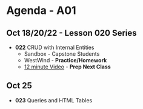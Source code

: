 # Agenda - A01

<!-- ## Sep 27

- LINQ Method Syntax
- Aggregate Methods with LINQ

## W04-D2

- **Wed, Oct 6** - (Tentative) Date for first In-Class Assessment (on LINQ)
- Answers to LINQ Practice Questions
- Setup Take-Home Exercises Repo
  - [.gitignore](https://gitignore.io)

    ![](./docs/images/repo-gitignore.png)

  - [.gitattributes](https://gitattributes.io)

    ![](./docs/images/repo-gitattributes.png)

  - Issue #1: First Exercise - LINQ
    - Do: Wed, Sept 29, 2021
    - Due: Mon, Oct 4, 2021

## Oct 1

- **Friday, Oct 8** - First In-Class Assessment (on LINQ)
- Today's Class - *Lab time for LINQ Take-Home* - due by Wed, Oct 6 class.
- Next Week - Intro to ASP.NET Core

## Oct 4

- LINQ Q & A
- Lesson 020 Series - **Intro to ASP.NET Core**

## Oct 13 - Lesson 020 Series

- **021** Getting Serious about OOP
  - `record` types in C# 9
  - Dependency Injection - *Nothing `new` Here!*
    - Minimize Dependencies, Rely on abstractions

## Oct 15 - Lesson 020 Series

- **021** More Environment Information
  - Database Type and Connection Information
  - Web Server type, content path & application path
    - Upload a File (`Resume`)

-->

## Oct 18/20/22 - Lesson 020 Series

- **022** CRUD with Internal Entities
  - Sandbox - Capstone Students
  - WestWind - **Practice/Homework**
  - [12 minute Video](https://www.youtube.com/watch?v=qpH7-KFWZRI&list=PLWtPDlPVWF-9AmUZ49tWVtF3sF8guC5Xj&index=19) - **Prep Next Class**

## Oct 25

- **023** Queries and HTML Tables
